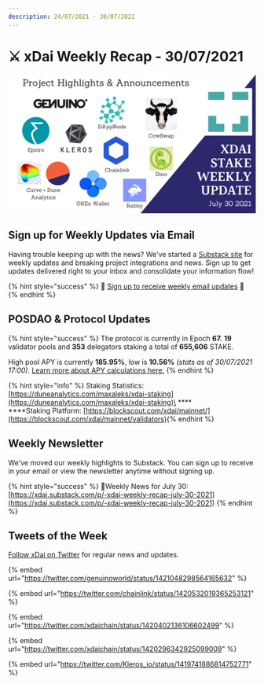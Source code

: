 ```yaml
---
description: 24/07/2021 - 30/07/2021
---
```


# ⚔️ xDai Weekly Recap - 30/07/2021

![](<../../../../.gitbook/assets/weekly-update (3).png>)

## Sign up for Weekly Updates via Email

Having trouble keeping up with the news? We've started a [Substack site](https://xdai.substack.com/) for weekly updates and breaking project integrations and news. Sign up to get updates delivered right to your inbox and consolidate your information flow!

{% hint style="success" %}
💌 [Sign up to receive weekly email updates](https://xdai.substack.com/) ​💌‌
{% endhint %}

## POSDAO & Protocol Updates <a href="#posdao-and-protocol-updates" id="posdao-and-protocol-updates"></a>

{% hint style="success" %}
The protocol is currently in Epoch **67.** **19** validator pools and **353** delegators staking a total of **655,606** STAKE.

&#x20;High pool APY is currently **185.95%**, low is **10.56%** _(stats as of 30/07/2021 17:00)_. [Learn more about APY calculations here.](https://app.gitbook.com/@poa/s/xdai/about-xdai/faqs/public-staking-validators-and-delegators#how-is-apy-calculated)
{% endhint %}

{% hint style="info" %}
Staking Statistics: [https://duneanalytics.com/maxaleks/xdai-staking](https://duneanalytics.com/maxaleks/xdai-staking)​\
****\
****Staking Platform: [https://blockscout.com/xdai/mainnet/](https://blockscout.com/xdai/mainnet/validators)​
{% endhint %}

## Weekly Newsletter <a href="#weekly-newsletter" id="weekly-newsletter"></a>

We've moved our weekly highlights to Substack. You can sign up to receive in your email or view the newsletter anytime without signing up.

{% hint style="success" %}
​📰Weekly News for July 30: [https://xdai.substack.com/p/-xdai-weekly-recap-july-30-2021](https://xdai.substack.com/p/-xdai-weekly-recap-july-30-2021)
{% endhint %}

## Tweets of the Week

[Follow xDai on Twitter](https://twitter.com/xdaichain) for regular news and updates.

{% embed url="https://twitter.com/genuinoworld/status/1421048298564165632" %}

{% embed url="https://twitter.com/chainlink/status/1420532019365253121" %}

{% embed url="https://twitter.com/xdaichain/status/1420402136106602499" %}

{% embed url="https://twitter.com/xdaichain/status/1420296342925099009" %}

{% embed url="https://twitter.com/Kleros_io/status/1419741886814752771" %}

